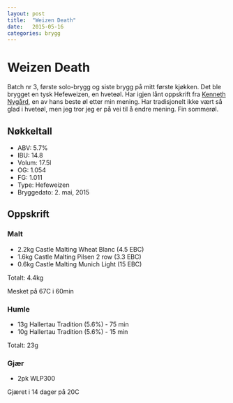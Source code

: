 ```yaml
---
layout: post
title:  "Weizen Death"
date:   2015-05-16
categories: brygg
---
```

# Weizen Death

Batch nr 3, første solo-brygg og siste brygg på mitt første kjøkken. Det ble brygget en tysk Hefeweizen, en hveteøl. Har igjen lånt oppskrift fra [Kenneth Nygård](www.newfarmbrew.com/2014/05/batch-40-newfarm-hefeweizen.html), en av hans beste øl etter min mening. Har tradisjonelt ikke vært så glad i hveteøl, men jeg tror jeg er på vei til å endre mening. Fin sommerøl.

## Nøkkeltall

- ABV: 5.7%
- IBU: 14.8
- Volum: 17.5l
- OG: 1.054
- FG: 1.011
- Type: Hefeweizen
- Bryggedato: 2. mai, 2015

## Oppskrift

### Malt
- 2.2kg Castle Malting Wheat Blanc (4.5 EBC)
- 1.6kg Castle Malting Pilsen 2 row (3.3 EBC)
- 0.6kg Castle Malting Munich Light (15 EBC)

Totalt: 4.4kg

Mesket på 67C i 60min

### Humle
- 13g Hallertau Tradition (5.6%) - 75 min
- 10g Hallertau Tradition (5.6%) - 15 min

Totalt: 23g

### Gjær

- 2pk WLP300

Gjæret i 14 dager på 20C
